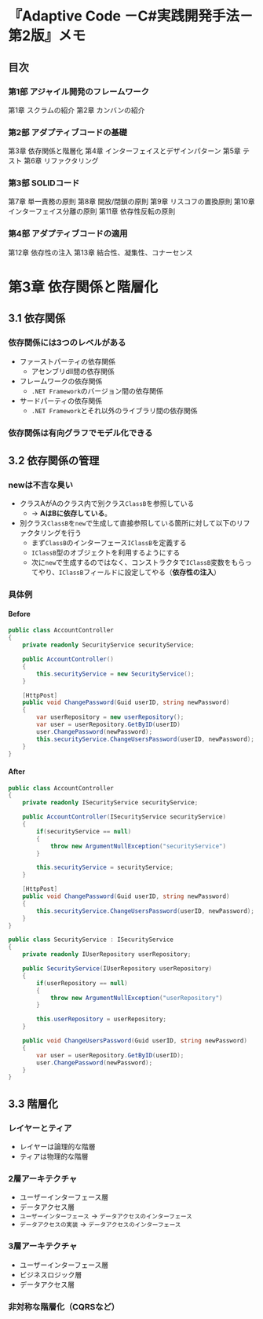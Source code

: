 # 『Adaptive Code －C#実践開発手法－ 第2版』メモ
## 目次
### 第1部 アジャイル開発のフレームワーク
第1章 スクラムの紹介
第2章 カンバンの紹介

### 第2部 アダプティブコードの基礎
第3章 依存関係と階層化
第4章 インターフェイスとデザインパターン
第5章 テスト
第6章 リファクタリング

### 第3部 SOLIDコード
第7章 単一責務の原則
第8章 開放/閉鎖の原則
第9章 リスコフの置換原則
第10章 インターフェイス分離の原則
第11章 依存性反転の原則

### 第4部 アダプティブコードの適用
第12章 依存性の注入
第13章 結合性、凝集性、コナーセンス

# 第3章 依存関係と階層化
## 3.1 依存関係
### 依存関係には3つのレベルがある
- ファーストパーティの依存関係
  - アセンブリdll間の依存関係
- フレームワークの依存関係
  - `.NET Framework`のバージョン間の依存関係
- サードパーティの依存関係
  - `.NET Framework`とそれ以外のライブラリ間の依存関係

### 依存関係は有向グラフでモデル化できる

## 3.2 依存関係の管理
### newは不吉な臭い
- クラスAがAのクラス内で別クラス`ClassB`を参照している
  - → **AはBに依存している**。
- 別クラス`ClassB`を`new`で生成して直接参照している箇所に対して以下のリファクタリングを行う
  - まず`ClassB`のインターフェース`IClassB`を定義する
  - `IClassB`型のオブジェクトを利用するようにする
  - 次に`new`で生成するのではなく、コンストラクタで`IClassB`変数をもらってやり、`IClassB`フィールドに設定してやる（**依存性の注入**）

### 具体例
#### Before
``` cs
public class AccountController
{
    private readonly SecurityService securityService;

    public AccountController()
    {
        this.securityService = new SecurityService();
    }

    [HttpPost]
    public void ChangePassword(Guid userID, string newPassword)
    {
        var userRepository = new userRepository();
        var user = userRepository.GetByID(userID)
        user.ChangePassword(newPassword);
        this.securityService.ChangeUsersPassword(userID, newPassword);
    }
}
```


#### After
``` cs
public class AccountController
{
    private readonly ISecurityService securityService;

    public AccountController(ISecurityService securityService)
    {
        if(securityService == null)
        {
            throw new ArgumentNullException("securityService")
        }

        this.securityService = securityService;
    }

    [HttpPost]
    public void ChangePassword(Guid userID, string newPassword)
    {
        this.securityService.ChangeUsersPassword(userID, newPassword);
    }
}
```

``` cs
public class SecurityService : ISecurityService
{
    private readonly IUserRepository userRepository;

    public SecurityService(IUserRepository userRepository)
    {
        if(userRepository == null)
        {
            throw new ArgumentNullException("userRepository")
        }

        this.userRepository = userRepository;
    }

    public void ChangeUsersPassword(Guid userID, string newPassword)
    {
        var user = userRepository.GetByID(userID);
        user.ChangePassword(newPassword);
    }
}
```

## 3.3 階層化
### レイヤーとティア
- レイヤーは論理的な階層
- ティアは物理的な階層

### 2層アーキテクチャ
- ユーザーインターフェース層
- データアクセス層
- `ユーザーインターフェース` → `データアクセスのインターフェース`
- `データアクセスの実装` → `データアクセスのインターフェース`

### 3層アーキテクチャ
- ユーザーインターフェース層
- ビジネスロジック層
- データアクセス層

### 非対称な階層化（CQRSなど）
